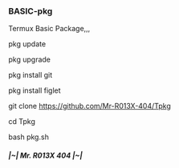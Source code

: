 
### BASIC-pkg
Termux Basic Package,,,

pkg update

pkg upgrade

pkg install git

pkg install figlet

git clone https://github.com/Mr-R013X-404/Tpkg

cd Tpkg

bash pkg.sh

##### |~| Mr. R013X 404 |~|

